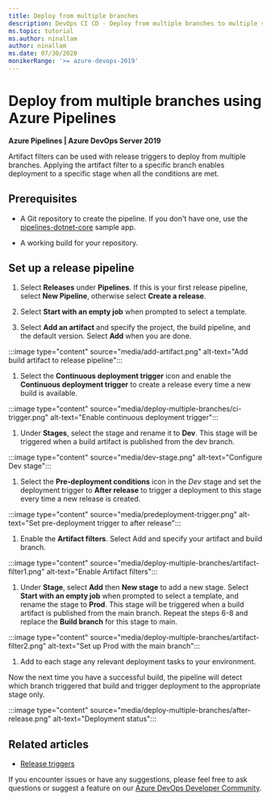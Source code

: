 ```yaml
---
title: Deploy from multiple branches
description: DevOps CI CD - Deploy from multiple branches to multiple stages
ms.topic: tutorial
ms.author: ninallam
author: ninallam
ms.date: 07/30/2020
monikerRange: '>= azure-devops-2019'
---
```


# Deploy from multiple branches using Azure Pipelines

**Azure Pipelines | Azure DevOps Server 2019**

Artifact filters can be used with release triggers to deploy from multiple branches. Applying the artifact filter to a specific branch enables deployment to a specific stage when all the conditions are met.

## Prerequisites

- A Git repository to create the pipeline. If you don't have one, use the [pipelines-dotnet-core](https://github.com/MicrosoftDocs/pipelines-dotnet-core) sample app.

- A working build for your repository.

## Set up a release pipeline

1. Select **Releases** under **Pipelines**. If this is your first release pipeline, select **New Pipeline**, otherwise select **Create a release**.

1. Select **Start with an empty job** when prompted to select a template.

1. Select **Add an artifact** and specify the project, the build pipeline, and the default version. Select **Add** when you are done.

  :::image type="content" source="media/add-artifact.png" alt-text="Add build artifact to release pipeline":::

1. Select the **Continuous deployment trigger** icon and enable the **Continuous deployment trigger** to create a release every time a new build is available.

  :::image type="content" source="media/deploy-multiple-branches/ci-trigger.png" alt-text="Enable continuous deployment trigger":::

1. Under **Stages**, select the stage and rename it to **Dev**. This stage will be triggered when a build artifact is published from the dev branch.

  :::image type="content" source="media/dev-stage.png" alt-text="Configure Dev stage":::

1. Select the **Pre-deployment conditions** icon in the _Dev_ stage and set the deployment trigger to **After release** to trigger a deployment to this stage every time a new release is created.

  :::image type="content" source="media/predeployment-trigger.png" alt-text="Set pre-deployment trigger to after release":::

1. Enable the **Artifact filters**. Select Add and specify your artifact and build branch.

  :::image type="content" source="media/deploy-multiple-branches/artifact-filter1.png" alt-text="Enable Artifact filters":::  

1. Under **Stage**, select **Add** then **New stage** to add a new stage. Select **Start with an empty job** when prompted to select a template, and rename the stage to **Prod**. This stage will be triggered when a build artifact is published from the main branch. Repeat the steps 6-8 and replace the **Build branch** for this stage to main.

  :::image type="content" source="media/deploy-multiple-branches/artifact-filter2.png" alt-text="Set up Prod with the main branch":::  

1. Add to each stage any relevant deployment tasks to your environment.

Now the next time you have a successful build, the pipeline will detect which branch triggered that build and trigger deployment to the appropriate stage only.

  :::image type="content" source="media/deploy-multiple-branches/after-release.png" alt-text="Deployment status":::  

## Related articles

- [Release triggers](triggers.md)

If you encounter issues or have any suggestions, please feel free to ask questions or suggest a feature on our [Azure DevOps Developer Community](https://developercommunity.visualstudio.com/spaces/21/index.html).